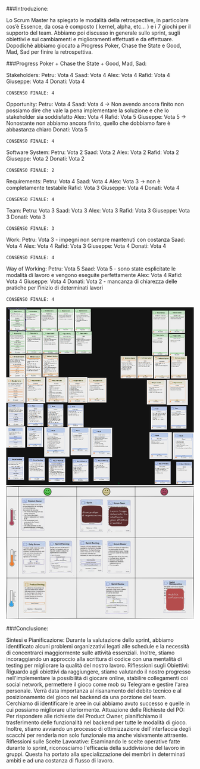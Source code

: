 ###Introduzione:

Lo Scrum Master ha spiegato le modalità della retrospective, in particolare cos’è Essence, da cosa è composto ( kernel, alpha, etc… ) e i 7 giochi per il supporto del team.
Abbiamo poi discusso in generale sullo sprint, sugli obiettivi e sui cambiamenti e miglioramenti effettuati e da effettuare.
Dopodichè abbiamo giocato a Progress Poker, Chase the State e Good, Mad, Sad per finire la retrospettiva.

###Progress Poker + Chase the State + Good, Mad, Sad:

Stakeholders:
	Petru: Vota 4
	Saad: Vota 4
	Alex: Vota 4
	Rafid: Vota 4
	Giuseppe: Vota 4
	Donati: Vota 4

	CONSENSO FINALE: 4

Opportunity:
	Petru: Vota 4
	Saad: Vota 4 -> Non avendo ancora finito non possiamo dire che vale la pena implementare la soluzione e che lo stakeholder sia soddisfatto
	Alex: Vota 4
	Rafid: Vota 5
	Giuseppe: Vota 5 -> Nonostante non abbiamo ancora finito, quello che dobbiamo fare è abbastanza chiaro
	Donati: Vota 5
	
	CONSENSO FINALE: 4

Software System:
	Petru: Vota 2
	Saad: Vota 2
	Alex: Vota 2
	Rafid: Vota 2
	Giuseppe: Vota 2
	Donati: Vota 2

	CONSENSO FINALE: 2

Requirements:
	Petru: Vota 4
	Saad: Vota 4
	Alex: Vota 3 -> non è completamente testabile
	Rafid: Vota 3
	Giuseppe: Vota 4
	Donati: Vota 4

	CONSENSO FINALE: 4
Team:
	Petru: Vota 3
	Saad: Vota 3
	Alex: Vota 3
	Rafid: Vota 3
	Giuseppe: Vota 3
	Donati: Vota 3

	CONSENSO FINALE: 3

Work:
	Petru: Vota 3 - impegni non sempre mantenuti con costanza
	Saad: Vota 4
	Alex: Vota 4
	Rafid: Vota 3
	Giuseppe: Vota 4
	Donati: Vota 4

	CONSENSO FINALE: 4

Way of Working:
	Petru: Vota 5
	Saad: Vota 5 - sono state esplicitate le modalità di lavoro e vengono eseguite perfettamente
	Alex: Vota 4
	Rafid: Vota 4
 	Giuseppe: Vota 4
	Donati: Vota 2 - mancanza di chiarezza delle pratiche per l’inizio di determinati lavori

	CONSENSO FINALE: 4

![Chase the state](image-1.png)
![Good, Mad, Sad](image.png)

###Conclusione:

Sintesi e Pianificazione:
	Durante la valutazione dello sprint, abbiamo identificato alcuni problemi organizzativi legati alle schedule e la necessità di concentrarci maggiormente sulle attività essenziali. 
	Inoltre, stiamo incoraggiando un approccio alla scrittura di codice con una mentalità di testing per migliorare la qualità del nostro lavoro.
Riflessioni sugli Obiettivi:
	Riguardo agli obiettivi da raggiungere, stiamo valutando il nostro progresso nell'implementare la possibilità di giocare online, stabilire collegamenti coi social network, permettere il gioco come mob su Telegram e gestire l'area personale.
	Verrà data importanza al risanamento del debito tecnico e al posizionamento del gioco nel backend da una porzione del team.
	Cerchiamo di identificare le aree in cui abbiamo avuto successo e quelle in cui possiamo migliorare ulteriormente.
Attuazione delle Richieste del PO:
	Per rispondere alle richieste del Product Owner, pianifichiamo il trasferimento delle funzionalità nel backend per tutte le modalità di gioco. Inoltre, stiamo avviando un processo di ottimizzazione dell'interfaccia degli scacchi per renderla non solo funzionale ma anche visivamente attraente.
Riflessioni sulle Scelte Lavorative:
	Esaminando le scelte operative fatte durante lo sprint, riconosciamo l'efficacia della suddivisione del lavoro in gruppi. Questa ha portato alla specializzazione dei membri in determinati ambiti e ad una costanza di flusso di lavoro.
